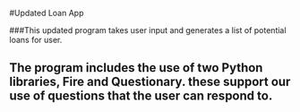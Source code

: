#Updated Loan App

###This updated program takes user input and generates a list of potential loans for user.

## The program includes the use of two Python libraries, Fire and Questionary. these support our use of questions that the user can respond to.

